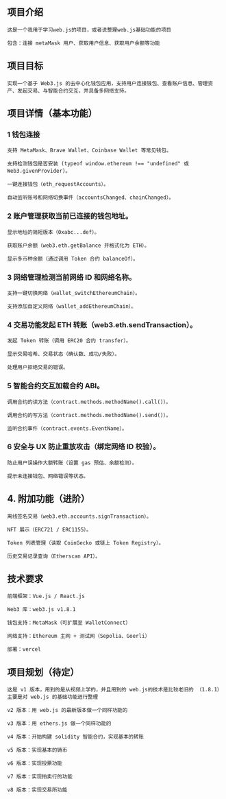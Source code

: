 ## 项目介绍

    这是一个我用于学习web.js的项目，或者说整理web.js基础功能的项目

    包含：连接 metaMask 用户、获取用户信息、获取用户余额等功能

## 项目目标

    实现一个基于 Web3.js 的去中心化钱包应用，支持用户连接钱包、查看账户信息、管理资产、发起交易、与智能合约交互，并具备多网络支持。

## 项目详情（基本功能）

### 1 钱包连接

    支持 MetaMask、Brave Wallet、Coinbase Wallet 等常见钱包。

    支持检测钱包是否安装 (typeof window.ethereum !== "undefined" 或 Web3.givenProvider)。

    一键连接钱包（eth_requestAccounts）。

    自动监听账号和网络切换事件（accountsChanged、chainChanged）。

### 2 账户管理获取当前已连接的钱包地址。

    显示地址的简短版本（0xabc...def）。

    获取账户余额（web3.eth.getBalance 并格式化为 ETH）。

    显示多币种余额（通过调用 Token 合约 balanceOf）。

### 3 网络管理检测当前网络 ID 和网络名称。

    支持一键切换网络（wallet_switchEthereumChain）。

    支持添加自定义网络（wallet_addEthereumChain）。

### 4 交易功能发起 ETH 转账（web3.eth.sendTransaction）。

    发起 Token 转账（调用 ERC20 合约 transfer）。

    显示交易哈希、交易状态（确认数、成功/失败）。

    处理用户拒绝交易的错误。

### 5 智能合约交互加载合约 ABI。

    调用合约的读方法（contract.methods.methodName().call()）。

    调用合约的写方法（contract.methods.methodName().send()）。

    监听合约事件（contract.events.EventName）。

### 6 安全与 UX 防止重放攻击（绑定网络 ID 校验）。

    防止用户误操作大额转账（设置 gas 预估、余额检测）。

    提示未连接钱包、网络错误等状态。

## 4. 附加功能（进阶）

    离线签名交易（web3.eth.accounts.signTransaction）。

    NFT 展示（ERC721 / ERC1155）。

    Token 列表管理（读取 CoinGecko 或链上 Token Registry）。

    历史交易记录查询（Etherscan API）。

## 技术要求

    前端框架：Vue.js / React.js

    Web3 库：web3.js v1.8.1

    钱包支持：MetaMask（可扩展至 WalletConnect）

    网络支持：Ethereum 主网 + 测试网（Sepolia、Goerli）

    部署：vercel

## 项目规划（待定）

    这是 v1 版本，用到的是从视频上学的，并且用到的 web.js的技术是比较老旧的 （1.8.1）主要是对 web.js 的基础功能进行整理

    v2 版本：用 web.js 的最新版本做一个同样功能的

    v3 版本：用 ethers.js 做一个同样功能的

    v4 版本：开始构建 solidity 智能合约，实现基本的转账

    v5 版本：实现基本的铸币

    v6 版本：实现投票功能

    v7 版本：实现拍卖行的功能

    v8 版本：实现交易所功能
